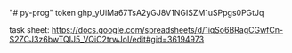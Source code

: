 "# py-prog" 
token 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

task sheet: https://docs.google.com/spreadsheets/d/1iqSo6BRagCGwfCn-S2ZCJ3z6bwTQIJ5_VQiC2trwJoI/edit#gid=36194973
